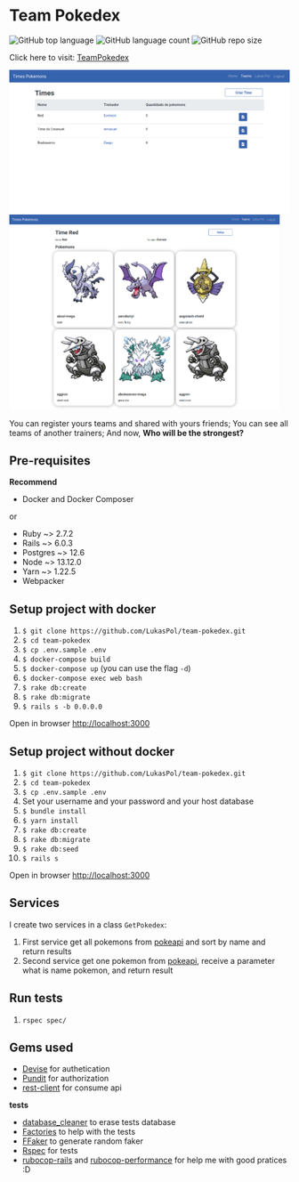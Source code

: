 # Team Pokedex
![GitHub top language](https://img.shields.io/github/languages/top/LukasPol/team-pokedex)
![GitHub language count](https://img.shields.io/github/languages/count/LukasPol/team-pokedex)
![GitHub repo size](https://img.shields.io/github/repo-size/LukasPol/team-pokedex)

Click here to visit: [TeamPokedex](https://team-pokedex.herokuapp.com)

<img src="tmp/imgReadMe/indexTeam.png" style="max-height:350px" alt="Team Index">
<img src="tmp/imgReadMe/showTeam.png" style="max-height:350px" alt="Team Show">

You can register yours teams and shared with yours friends;
You can see all teams of another trainers;
And now, **Who will be the strongest?**

## Pre-requisites

**Recommend**
- Docker and Docker Composer

or
- Ruby ~> 2.7.2
- Rails ~> 6.0.3
- Postgres ~> 12.6
- Node ~> 13.12.0
- Yarn ~> 1.22.5
- Webpacker

## Setup project with docker

1. `$ git clone https://github.com/LukasPol/team-pokedex.git`
1. `$ cd team-pokedex`
1. `$ cp .env.sample .env`
1. `$ docker-compose build`
1. `$ docker-compose up` (you can use the flag `-d`)
1. `$ docker-compose exec web bash`
1. `$ rake db:create`
1. `$ rake db:migrate`
1. `$ rails s -b 0.0.0.0`

Open in browser [http://localhost:3000](http://localhost:3000)


## Setup project without docker
1. `$ git clone https://github.com/LukasPol/team-pokedex.git`
1. `$ cd team-pokedex`
1. `$ cp .env.sample .env`
1. Set your username and your password and your host database
1. `$ bundle install`
1. `$ yarn install`
1. `$ rake db:create`
1. `$ rake db:migrate`
1. `$ rake db:seed`
1. `$ rails s`

Open in browser [http://localhost:3000](http://localhost:3000)

## Services

I create two services in a class `GetPokedex`:

1. First service get all pokemons from [pokeapi](https://pokeapi.co/) and sort by name and return results
2. Second service get one pokemon from [pokeapi](https://pokeapi.co/), receive a parameter what is name pokemon, and return result

## Run tests

1. `rspec spec/`

## Gems used
- [Devise](https://github.com/heartcombo/devise) for authetication
- [Pundit](https://github.com/varvet/pundit) for authorization
- [rest-client](https://github.com/rest-client/rest-client) for consume api

**tests**
- [database_cleaner](https://github.com/DatabaseCleaner/database_cleaner) to erase tests database
- [Factories](https://github.com/thoughtbot/factory_bot) to help with the tests
- [FFaker](https://github.com/ffaker/ffaker) to generate random faker
- [Rspec](https://github.com/rspec/rspec-rails) for tests
- [rubocop-rails](https://github.com/rubocop/rubocop) and [rubocop-performance](https://github.com/rubocop/rubocop-performance) for help me with good pratices :D